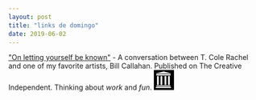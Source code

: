 ```yaml
---
layout: post
title: "links de domingo"
date: 2019-06-02
---
```


["On letting yourself be known"](https://thecreativeindependent.com/people/musician-bill-callahan-on-letting-yourself-be-known/?utm_source=Weekly+Digest&utm_campaign=f703d7a72b-tciweekly_COPY_01&utm_medium=email&utm_term=0_6d839791f5-f703d7a72b-179443201) - A conversation between T. Cole Rachel and one of my favorite artists, Bill Callahan. Published on The Creative Independent. Thinking about _work_ and _fun_. [![Alt_text](/assets/InternetArchiveLogo.jpg)](https://web.archive.org/web/20190602152016/https://thecreativeindependent.com/people/musician-bill-callahan-on-letting-yourself-be-known/?utm_source=Weekly+Digest&utm_campaign=f703d7a72b-tciweekly_COPY_01&utm_medium=email&utm_term=0_6d839791f5-f703d7a72b-179443201)
